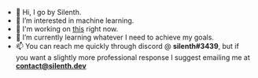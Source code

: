 - 👋 Hi, I go by Silenth.
- 👀 I’m interested in machine learning.
- 🔨 I'm working on [this](https://github.com/Silenth1806/Silenth1806/blob/main/working.md) right now.
- 🌱 I’m currently learning whatever I need to achieve my goals.
- 📫 You can reach me quickly through discord @ **silenth#3439**, but if you want a slightly more professional response I suggest emailing me at **contact@silenth.dev**

<!---
Silenth1806/Silenth1806 is a ✨ special ✨ repository because its `README.md` (this file) appears on your GitHub profile.
You can click the Preview link to take a look at your changes.
--->
